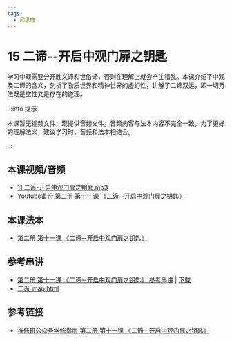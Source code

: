 ```yaml
---
tags:
  - 闻思班
---
```


# 15 二谛--开启中观门扉之钥匙

学习中观需要分开胜义谛和世俗谛，否则在理解上就会产生错乱。本课介绍了中观及二谛的含义，剖析了物质世界和精神世界的虚幻性，讲解了二谛双运，即一切万法既是空性又是存在的道理。

:::info 提示

本课暂无视频文件，现提供音频文件。音频内容与法本内容不完全一致，为了更好的理解法义，建议学习时，音频和法本相结合。

:::

## 本课视频/音频

* [11 二谛-开启中观门扉之钥匙.mp3](https://f.huidengchanxiu.net/jmy/%e6%85%a7%e7%81%af%e7%a6%85%e4%bf%ae%e8%af%be/%e6%85%a7%e7%81%af%e7%a6%85%e4%bf%ae%e8%af%be%e7%ac%ac%e4%ba%8c%e5%86%8c/11%20%e4%ba%8c%e8%b0%9b-%e5%bc%80%e5%90%af%e4%b8%ad%e8%a7%82%e9%97%a8%e6%89%89%e4%b9%8b%e9%92%a5%e5%8c%99.mp3)
* [Youtube备份 第二册 第十一课 《二谛--开启中观门扉之钥匙》](https://www.youtube.com/watch?v=Ka1LSGi9t3Q&list=PL7aUyQTIJqAjD33MPzguoKwShqtttVmg9&index=19)

## 本课法本

* [第二册 第十一课 《二谛--开启中观门扉之钥匙》](/books/b2/2-10)

## 参考串讲

* [第二册 第十一课 《二谛--开启中观门扉之钥匙》 参考串讲](http://view.officeapps.live.com/op/view.aspx?src=https://f.huidengchanxiu.net/hdv/f/up/%E6%85%A7%E7%81%AF%E7%A6%85%E4%BF%AE%E7%8F%AD%E7%AC%AC%E4%BA%8C%E5%86%8C%E7%AC%AC%E5%8D%81%E4%BA%8C%E8%AF%BE%E4%BA%8C%E8%B0%9B%EF%BC%88%E4%B8%80%EF%BC%89.pptx) | [下载](https://f.huidengchanxiu.net/hdv/f/up/%E6%85%A7%E7%81%AF%E7%A6%85%E4%BF%AE%E7%8F%AD%E7%AC%AC%E4%BA%8C%E5%86%8C%E7%AC%AC%E5%8D%81%E4%BA%8C%E8%AF%BE%E4%BA%8C%E8%B0%9B%EF%BC%88%E4%B8%80%EF%BC%89.pptx)
* [二谛_map.html](https://f.huidengchanxiu.net/hdv/f/up/%E4%BA%8C%E8%B0%9B_map.html)

## 参考链接

* [禅修班公众号学修指南 第二册 第十一课 《二谛--开启中观门扉之钥匙》](https://mp.weixin.qq.com/s?__biz=MzI2NTQ1NDcxNg==&mid=2247483803&idx=1&sn=11ccb1ec2a2e02a3584915b35da4a772&scene=19#wechat_redirect)
